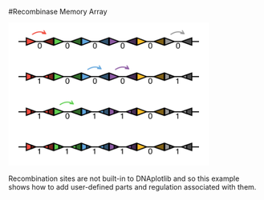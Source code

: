 #Recombinase Memory Array

<img src="recombinase_array.png" width="400px"/>

Recombination sites are not built-in to DNAplotlib and so this example shows how to add user-defined parts and regulation associated with them.
